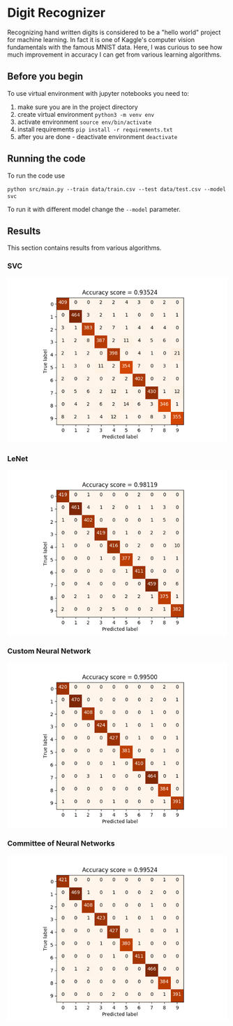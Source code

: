 # Digit Recognizer

Recognizing hand written digits is considered to be a "hello world" project for machine learning.
In fact it is one of Kaggle's computer vision fundamentals with the famous MNIST data.
Here, I was curious to see how much improvement in accuracy I can get from various learning algorithms.

## Before you begin
To use virtual environment with jupyter notebooks you need to:
1. make sure you are in the project directory
2. create virtual environment `python3 -m venv env`
3. activate environment `source env/bin/activate`
4. install requirements `pip install -r requirements.txt`
5. after you are done - deactivate environment `deactivate`

## Running the code

To run the code use
 
    python src/main.py --train data/train.csv --test data/test.csv --model svc

To run it with different model change the `--model` parameter.

## Results

This section contains results from various algorithms.

### SVC

![SVC](images/svc.png)

### LeNet

![LeNet](images/LeNet.png)

### Custom Neural Network

![Net](images/Net.png)

### Committee of Neural Networks

![CommitteeNet](images/CommitteeNet.png)
